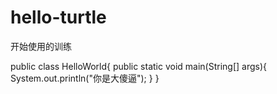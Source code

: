 # hello-turtle
开始使用的训练

public class HelloWorld{
  public static void main(String[] args){
    System.out.println("你是大傻逼");
  }
}
